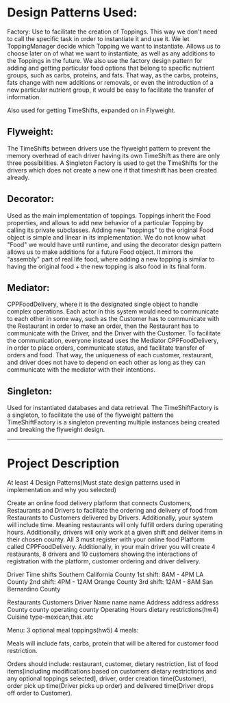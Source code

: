 # Design Patterns Used:
Factory: Use to facilitate the creation of Toppings. This way we don't need to call the specific task in order to 
instantiate it and use it. We let ToppingManager decide which Topping we want to instantiate. Allows us to choose later
on of what we want to instantiate, as well as any additions to the Toppings in the future. We also use the factory
design pattern for adding and getting particular food options that belong to specific nutrient groups, such as carbs, 
proteins, and fats. That way, as the carbs, proteins, fats change with new additions or removals, or even the 
introduction of a new particular nutrient group, it would be easy to facilitate the transfer of information.

Also used for getting TimeShifts, expanded on in Flyweight.

## Flyweight:
The TimeShifts between drivers use the flyweight pattern to prevent the memory overhead of each driver having its own TimeShift
as there are only three possibilities. A Singleton Factory is used to get the TimeShifts for the drivers which does not create a new one
if that timeshift has been created already.

## Decorator: 
Used as the main implementation of toppings. Toppings inherit the Food properties, and allows to add new
behavior of a particular Topping by calling its private subclasses. Adding new "toppings" to the original Food object
is simple and linear in its implementation. We do not know what "Food" we would have until runtime, and using the
decorator design pattern allows us to make additions for a future Food object. It mirrors the "assembly" part of real
life food, where adding a new topping is similar to having the original food + the new topping is also food in its
final form.

## Mediator: 
CPPFoodDelivery, where it is the designated single object to handle complex operations. Each actor in this
system would need to communicate to each other in some way, such as the Customer has to communicate with the Restaurant
in order to make an order, then the Restaurant has to communicate with the Driver, and the Driver with the Customer.
To facilitate the communication, everyone instead uses the Mediator CPPFoodDelivery, in order to place orders, 
communicate status, and facilitate transfer of orders and food. That way, the uniqueness of each customer, restaurant,
and driver does not have to depend on each other as long as they can communicate with the mediator with their
intentions.

## Singleton: 
Used for instantiated databases and data retrieval. The TimeShiftFactory is a singleton, to facilitate the use of the flyweight pattern
the TimeShiftFactory is a singleton preventing multiple instances being created and breaking the flyweight design.


---
# Project Description

At least 4 Design Patterns(Must state design patterns used in implementation and why you selected)

Create an online food delivery platform that connects Customers, Restaurants and Drivers to
facilitate the ordering and delivery of food from Restaurants to Customers delivered by Drivers.
Additionally, your system will include time. Meaning restaurants will only fulfill orders during operating
hours. Additionally, drivers will only work at a given shift and deliver items in their chosen county.
All 3 must register with your online food Platform called CPPFoodDelivery. Additionally, in your
main driver you will create 4 restaurants, 8 drivers and 10 customers showing the interactions of
registration with the platform, customer ordering and driver delivery.

Driver Time shifts Southern California County
1st shift: 8AM - 4PM LA County
2nd shift: 4PM - 12AM Orange County
3rd shift: 12AM - 8AM San Bernardino County

Restaurants Customers Driver
Name name name
Address address address
County county operating county
Operating Hours dietary restrictions(hw4)
Cuisine type-mexican,thai..etc

Menu:
3 optional meal toppings(hw5)
4 meals:

Meals will include fats, carbs, protein
that will be altered for customer food
restriction.

Orders should include: restaurant, customer, dietary restriction, list of food items[including
modifications based on customers dietary restrictions and any optional toppings selected], driver, order
creation time(Customer), order pick up time(Driver picks up order) and delivered time(Driver drops off
order to Customer).